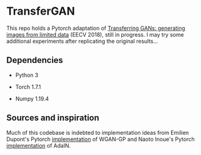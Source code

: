 # TransferGAN

This repo holds a Pytorch adaptation of [Transferring GANs: generating images from limited data](https://arxiv.org/abs/1805.01677) (EECV 2018), still in progress. I may try some additional experiments after replicating the original results...

## Dependencies
- Python 3

- Torch 1.7.1

- Numpy 1.19.4

## Sources and inspiration
Much of this codebase is indebted to implementation ideas from Emilien Dupont's 
Pytorch [implementation](https://github.com/EmilienDupont/wgan-gp) of WGAN-GP 
and Naoto Inoue's Pytorch [implementation](https://github.com/naoto0804/pytorch-AdaIN) of AdaIN. 
